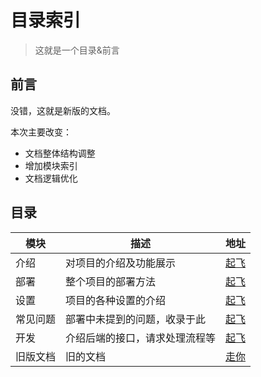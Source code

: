 # 目录索引

> 这就是一个目录&前言

## 前言

没错，这就是新版的文档。

本次主要改变：

- 文档整体结构调整
- 增加模块索引
- 文档逻辑优化

## 目录

| 模块     | 描述                           | 地址                                          |
| -------- | ------------------------------ | --------------------------------------------- |
| 介绍     | 对项目的介绍及功能展示         | [起飞](/feature)                        |
| 部署     | 整个项目的部署方法             | [起飞](/depoy)                          |
| 设置     | 项目的各种设置的介绍           | [起飞](/setting)                        |
| 常见问题 | 部署中未提到的问题，收录于此   | [起飞](/q_a)                            |
| 开发     | 介绍后端的接口，请求处理流程等 | [起飞](/dev)                            |
| 旧版文档 | 旧的文档                       | [走你](https://mx-docs.shizuri.net/old) |

